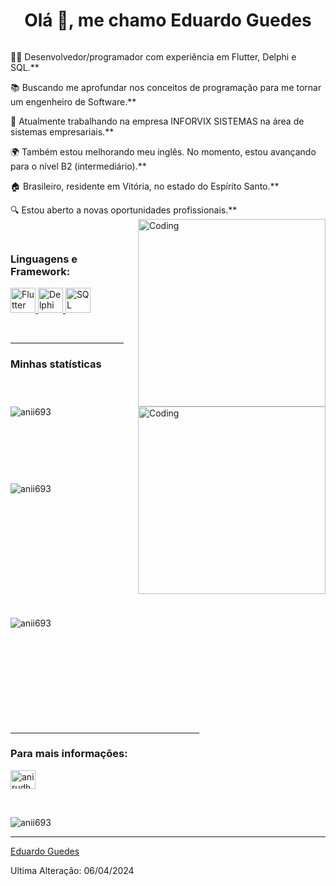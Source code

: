 <h1 align="center">Olá 👋, me chamo Eduardo Guedes</h1>




<p align="left"> <a href="https://twitter.com/" target="blank"><img src="https://img.shields.io/twitter/follow/?logo=twitter&style=for-the-badge" alt="" /></a> </p>

👨‍💻 Desenvolvedor/programador com experiência em Flutter, Delphi e SQL.**

📚 Buscando me aprofundar nos conceitos de programação para me tornar um engenheiro de Software.**

💼 Atualmente trabalhando na empresa INFORVIX SISTEMAS na área de sistemas empresariais.**

🌍 Também estou melhorando meu inglês. No momento, estou avançando para o nível B2 (intermediário).**

🏠 Brasileiro, residente em Vitória, no estado do Espírito Santo.**

🔍 Estou aberto a novas oportunidades profissionais.**
<img align="right" alt="Coding" width="300" src="https://i.pinimg.com/originals/81/17/8b/81178b47a8598f0c81c4799f2cdd4057.gif">


<br>
<h3 align="left">Linguagens e Framework:</h3>
<p align="left"><a href="https://flutter.dev/" target="_blank" rel="noreferrer"> <img src="https://storage.googleapis.com/cms-storage-bucket/0dbfcc7a59cd1cf16282.png" alt="Flutter" width="40" height="40"/></a><a href="https://www.embarcadero.com/br/products/delphi" target="_blank" rel="noreferrer"> <img src="https://cdn-icons-png.flaticon.com/512/5968/5968252.png" alt="Delphi" width="40" height="40"/> </a><a href="https://firebirdsql.org/" target="_blank" rel="noreferrer"> <img src="https://www.ibm.com/content/dam/adobe-cms/instana/media_logo/Azure-SQL-Database-Monitoring.component.complex-narrative-xl.ts=1692276181038.png/content/adobe-cms/br/pt/products/instana/supported-technologies/azure-sql-database-monitoring/_jcr_content/root/table_of_contents/body/content_section_styled/content-section-body/complex_narrative/logoimage" alt="SQL" width="40" height="40"/> </a></p><br>


<hr width="36%" >

<h3>Minhas statísticas</h3>
<img align="right" alt="Coding" width="300" src="https://cdn.dribbble.com/users/1277312/screenshots/14733298/media/39b1045e593737587dd60e42c8422d1f.gif" >
<br>


<p><img align="left" src="https://github-readme-stats.vercel.app/api/top-langs?username=EduardoGuedes242&show_icons=true&theme=dark&locale=en&layout=compact" alt="anii693" /></p>

<br><br><br><br><br><br><br>
<p>&nbsp;<img align="left" src="https://github-readme-stats.vercel.app/api?username=EduardoGuedes242&show_icons=true&theme=dark&locale=en" alt="anii693" /></p>
<br><br><br><br><br><br><br><br><br><br>

<p><img align="left" src="https://github-readme-streak-stats.herokuapp.com/?user=EduardoGuedes242&theme=dark" alt="anii693" /></p>
<br><br><br><br><br><br><br><br><br><br>
<hr width="60%" >
<h3 align="left">Para mais informações:</h3>
<p align="left">
<a href="https://www.linkedin.com/in/eduardo-guedes-28018a270" target="blank"><img align="center" src="https://raw.githubusercontent.com/rahuldkjain/github-profile-readme-generator/master/src/images/icons/Social/linked-in-alt.svg" alt="anirudh-rai-072732220" height="30" width="40" /></a>
</p>
<br>
<p align="left"> <img src="https://komarev.com/ghpvc/?username=EduardoGuedes242&label=Profile%20views&color=0e75b6&style=flat" alt="anii693" /> </p>

------


[Eduardo Guedes](https://github.com/EduardoGuedes242)

Ultima Alteração: 06/04/2024
